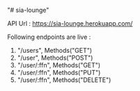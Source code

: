 "# sia-lounge" 

API Url : https://sia-lounge.herokuapp.com/

Following endpoints are live : 

1. "/users", Methods("GET")
2. "/user", Methods("POST")
3. "/user/:ffn", Methods("GET")
4. "/user/:ffn", Methods("PUT")
5. "/user/:ffn", Methods("DELETE")
